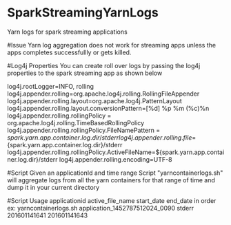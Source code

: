 # SparkStreamingYarnLogs
Yarn logs for spark streaming applications

#Issue
Yarn log aggregation does not work for streaming apps unless the apps completes successfullly or gets killed.


#Log4j Properties
You can create roll over logs by passing the log4j properties to the spark streaming app as shown below

log4j.rootLogger=INFO, rolling
log4j.appender.rolling=org.apache.log4j.rolling.RollingFileAppender
log4j.appender.rolling.layout=org.apache.log4j.PatternLayout
log4j.appender.rolling.layout.conversionPattern=[%d] %p %m (%c)%n
log4j.appender.rolling.rollingPolicy = org.apache.log4j.rolling.TimeBasedRollingPolicy
log4j.appender.rolling.rollingPolicy.FileNamePattern = ${spark.yarn.app.container.log.dir}/stderr%d{yyyyMMddHHmm}
log4j.appender.rolling.file=${spark.yarn.app.container.log.dir}/stderr
log4j.appender.rolling.rollingPolicy.ActiveFileName=${spark.yarn.app.container.log.dir}/stderr
log4j.appender.rolling.encoding=UTF-8

#Script
Given an applicationId and time range Script "yarncontainerlogs.sh" will aggregate logs from all the yarn containers for that
range of time and dump it in your current directory

#Script Usage
applicationid active_file_name start_date end_date in order
ex:
yarncontainerlogs.sh application_1452787512024_0090 stderr 201601141641 201601141643
